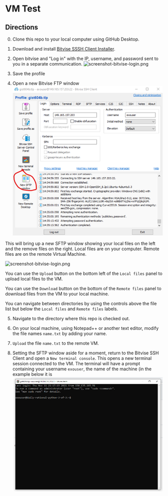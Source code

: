 # VM Test

## Directions
0. Clone this repo to your local computer using GitHub Desktop.

1. Download and install [Bitvise SSSH Client Installer](https://www.bitvise.com/ssh-client-download).

2. Open bitvise and "Log in" with the IP, username, and password sent to you in a separate communication.
![screenshot-bitvise-login.png](screenshot-bitvise-login.png)

3. Save the profile

4. Open a new Bitvise FTP window
![screenshot-bitvise-login.png](screenshot-bitvise-sftp.png)

This will bring up a new SFTP window showing your local files on the left and the remove files on the right.
Local files are on your computer. Remote files are on the remote Virtual Machine. 

![screenshot-bitvise-login.png](screenshot-bitvise-sftp-window.png)

You can use the `Upload` button on the bottom left of the `Local files` panel to upload local files to the VM.

You can use the `Download` button on the bottom of the `Remote files` panel to download files from the VM to your local machine.

You can navigate between directories by using the controls above the file list but below the `Local files` and `Remote files` labels.

5. Navigate to the directory where this repo is checked out.

6. On your local machine, using Notepad++ or another text editor, modify the file names `name.txt` by adding your name. 

7. `Upload` the file `name.txt` to the remote VM.

8. Setting the SFTP window aside for a moment, return to the Bitvise SSH Client and open a `New terminal console`.
This opens a new terminal session connected to the VM. The terminal will have a prompt containing your username `exouser`, the name
of the machine (in the example below it is 
![screenshot-bitvise-login.png](screenshot-bitvise-term-opened.png)


